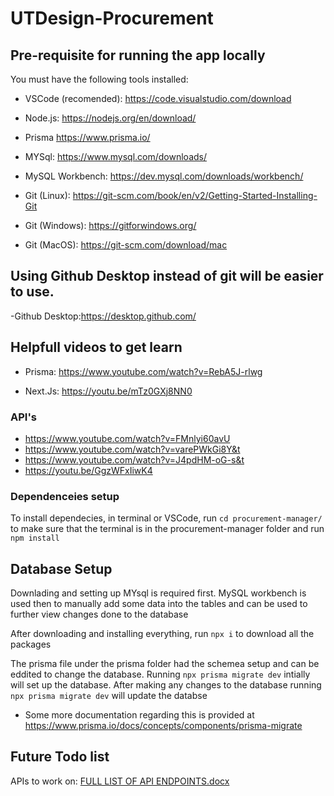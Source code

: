# UTDesign-Procurement
## Pre-requisite for running the app locally
You must have the following tools installed:
- VSCode (recomended): https://code.visualstudio.com/download
- Node.js: https://nodejs.org/en/download/
- Prisma https://www.prisma.io/
- MYSql: https://www.mysql.com/downloads/

- MySQL Workbench: https://dev.mysql.com/downloads/workbench/
- Git (Linux): https://git-scm.com/book/en/v2/Getting-Started-Installing-Git
- Git (Windows): https://gitforwindows.org/
- Git (MacOS): https://git-scm.com/download/mac


## Using Github Desktop instead of git will be easier to use. 
-Github Desktop:https://desktop.github.com/ 

## Helpfull videos to get learn
- Prisma: https://www.youtube.com/watch?v=RebA5J-rlwg

- Next.Js:  https://youtu.be/mTz0GXj8NN0

### API's
  
- https://www.youtube.com/watch?v=FMnlyi60avU
- https://www.youtube.com/watch?v=varePWkGi8Y&t
-  https://www.youtube.com/watch?v=J4pdHM-oG-s&t
-  https://youtu.be/GgzWFxIiwK4

### Dependenceies setup

To install dependecies, in terminal or VSCode, run  `cd procurement-manager/` to make sure that the terminal is in the procurement-manager folder and run `npm install`
 
   
## Database Setup
Downlading and setting up MYsql is required first. MySQL workbench is used then to manually add some data into the tables and can be used to further view changes done to the database

After downloading and installing everything, run `npx i` to download all the packages

The prisma file under the prisma folder had the schemea setup and can be eddited to change the database. Running `npx prisma migrate dev`  intially will set up the database. 
After making any changes to the database running `npx prisma migrate dev` will update the databse
- Some more documentation regarding this is provided at https://www.prisma.io/docs/concepts/components/prisma-migrate

## Future Todo list
APIs to work on: 
[FULL LIST OF API ENDPOINTS.docx](https://github.com/UTDallasEPICS/UTDesign-Procurement/files/11425903/FULL.LIST.OF.API.ENDPOINTS.docx)
